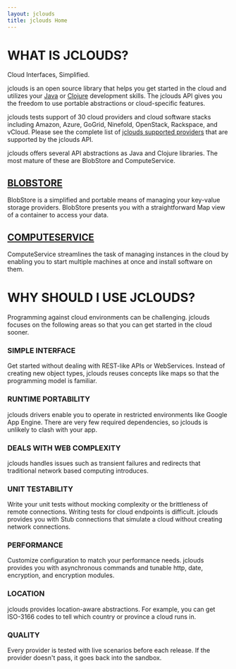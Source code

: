 ```yaml
---
layout: jclouds
title: jclouds Home
---
```


WHAT IS JCLOUDS? 
===============

Cloud Interfaces, Simplified.

jclouds is an open source library that helps you get started in the cloud and utilizes your [Java](http://www.oracle.com/technetwork/java/index.html) 
or [Clojure](http://clojure.org) development skills. The jclouds API gives you the freedom to use portable abstractions or cloud-specific features. 

jclouds tests support of 30 cloud providers and cloud software stacks including Amazon, Azure, GoGrid, Ninefold, OpenStack, Rackspace, and vCloud.  Please see the
complete list of [jclouds supported providers](http://www.jclouds.org/documentation/reference/supported-providers/) that are supported by the jclouds API.

jclouds offers several API abstractions as Java and Clojure libraries. The most mature of these are BlobStore and ComputeService.

## [BLOBSTORE](http://www.jclouds.org/documentation/userguide/blobstore-guide/)
BlobStore is a simplified and portable means of managing your key-value storage providers.  BlobStore presents you with a straightforward 
Map view of a container to access your data.

## [COMPUTESERVICE](http://www.jclouds.org/documentation/userguide/compute/)
ComputeService streamlines the task of managing instances in the cloud by enabling you to start multiple machines at once and install software on them.


# WHY SHOULD I USE JCLOUDS?
Programming against cloud environments can be challenging. jclouds focuses on the following areas so that you can get started in the cloud sooner.

### SIMPLE INTERFACE
Get started without dealing with REST-like APIs or WebServices.  Instead of creating new object types, jclouds reuses concepts like maps so that the 
programming model is familiar. 

### RUNTIME PORTABILITY
jclouds drivers enable you to operate in restricted environments like Google App Engine. There are very few required dependencies, so jclouds is unlikely 
to clash with your app.

### DEALS WITH WEB COMPLEXITY
jclouds handles issues such as transient failures and redirects that traditional network based computing introduces.

### UNIT TESTABILITY
Write your unit tests without mocking complexity or the brittleness of remote connections.  Writing tests for cloud endpoints is difficult. jclouds provides 
you with Stub connections that simulate a cloud without creating network connections. 

### PERFORMANCE
Customize configuration to match your performance needs.  jclouds provides you with asynchronous commands and tunable http, date, encryption, and 
encryption modules.

### LOCATION
jclouds provides location-aware abstractions. For example, you can get ISO-3166 codes to tell which country or province a cloud runs in.

### QUALITY 
Every provider is tested with live scenarios before each release. If the provider doesn't pass, it goes back into the sandbox.